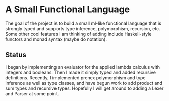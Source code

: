 # A Small Functional Language
The goal of the project is to build a small ml-like functional language that is strongly typed and supports type inference, polymorphism, recursion, etc.
Some other cool features I am thinking of adding include Haskell-style functors and monad syntax (maybe do notation).
## Status
I began by implementing an evaluator for the applied lambda calculus with integers and booleans.
Then I made it simply typed and added recursive definitions.
Recently, I implemented prenex polymorphism and type inference as well as type classes, and have begun work to add product and sum types and recursive types.
Hopefully I will get around to adding a Lexer and Parser at some point.
